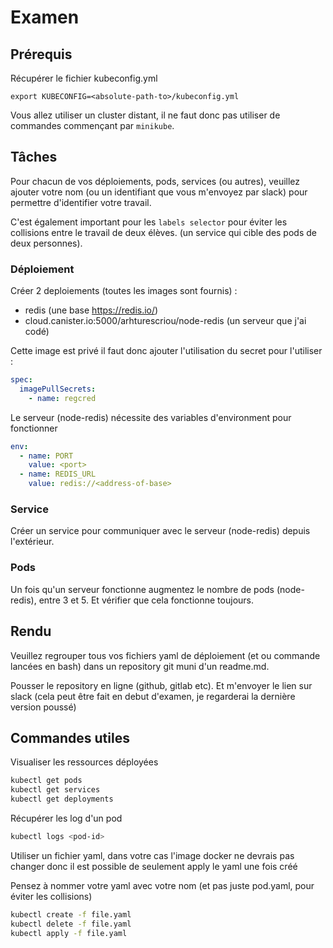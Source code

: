 # Examen

## Prérequis

Récupérer le fichier kubeconfig.yml

```SH
export KUBECONFIG=<absolute-path-to>/kubeconfig.yml
```

Vous allez utiliser un cluster distant, il ne faut donc pas utiliser de commandes commençant par `minikube`.

## Tâches

Pour chacun de vos déploiements, pods, services (ou autres), veuillez ajouter votre nom (ou un identifiant que vous m'envoyez par slack) pour permettre d'identifier votre travail.

C'est également important pour les `labels selector` pour éviter les collisions entre le travail de deux élèves.
(un service qui cible des pods de deux personnes).

### Déploiement

Créer 2 deploiements (toutes les images sont fournis) :

- redis (une base https://redis.io/)
- cloud.canister.io:5000/arhturescriou/node-redis (un serveur que j'ai codé)

Cette image est privé il faut donc ajouter l'utilisation du secret pour l'utiliser :

```yaml
spec:
  imagePullSecrets:
    - name: regcred
```

Le serveur (node-redis) nécessite des variables d'environment pour fonctionner

```yaml
env:
  - name: PORT
    value: <port>
  - name: REDIS_URL
    value: redis://<address-of-base>
```

### Service

Créer un service pour communiquer avec le serveur (node-redis) depuis l'extérieur.

### Pods

Un fois qu'un serveur fonctionne augmentez le nombre de pods (node-redis), entre 3 et 5. Et vérifier que cela fonctionne toujours.

## Rendu

Veuillez regrouper tous vos fichiers yaml de déploiement (et ou commande lancées en bash) dans un repository git muni d'un readme.md.

Pousser le repository en ligne (github, gitlab etc).
Et m'envoyer le lien sur slack (cela peut être fait en debut d'examen, je regarderai la dernière version poussé)

## Commandes utiles

Visualiser les ressources déployées

```bash
kubectl get pods
kubectl get services
kubectl get deployments
```

Récupérer les log d'un pod

```bash
kubectl logs <pod-id>
```

Utiliser un fichier yaml, dans votre cas l'image docker ne devrais pas changer donc il est possible de seulement apply le yaml une fois créé

Pensez à nommer votre yaml avec votre nom (et pas juste pod.yaml, pour éviter les collisions)

```bash
kubectl create -f file.yaml
kubectl delete -f file.yaml
kubectl apply -f file.yaml
```
